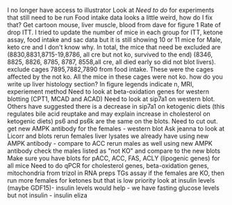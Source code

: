 I no longer have access to illustrator
Look at *Need to do* for experiments that still need to be run
Food intake data looks a little weird, how do I fix that?
Get cartoon mouse, liver muscle, blood from dave for figure 1
Rate of drop ITT. 
I tried to update the number of mice in each group for ITT, ketone assay, food intake and sac data but it is still showing 10 or 11 mice for Male, keto cre and I don't know why. In total, the mice that need be excluded are (8830,8831,8715-19,8786, all cre but not ko, survived to the end) (8346, 8825, 8826, 8785, 8787, 8558,all cre, all died early so did not blot livers). exclude cages 7895,7882,7890 from food intake. These were the cages affected by the not ko. All the mice in these cages were not ko. 
how do you write up liver histology section?
In figure legends indicate n, MRI, experiement method
Need to look at beta-oxidation genes for western blotting (CPT1, MCAD and ACAD)
Need to look at sip7a1 on western blot. Others have suggested there is a decrease in sip7a1 on ketogenic diets (this regulates bile acid reuptake and may explain increase in cholesterol on ketogenic diets)
ps6 and ps6k are the same on the blots. Need to cut out. 
get new AMPK antibody for the females - western blot
Ask jeanna to look at Licorr and blots
rerun females liver lysates we already have using new AMPK antibody - compare to ACC 
rerun males as well using new AMPK antibody
check the males listed as "not KO" and compare to the new blots
Make sure you have blots for pACC, ACC, FAS, ACLY (lipogenic genes) for all mice
Need to do qPCR for cholesterol genes, beta-oxidation genes, mitochondria from trizol in RNA preps
TGs assay
if the females are KO, then run more females for ketones but that is low priority 
look at insulin levels (maybe GDF15)- insulin levels would help - we have fasting glucose levels but not insulin - insulin eliza 
